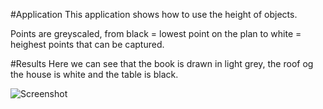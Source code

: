 #Application
This application shows how to use the height of objects.

Points are greyscaled, from black = lowest point on the plan to white = heighest points that can be captured.


#Results
Here we can see that the book is drawn in light grey, the roof og the house is white and the table is black.

![Screenshot](https://github.com/potioc/Papart-examples/blob/master/papart-examples/DepthCamera/TouchPointCloud/touchpoint.png)
